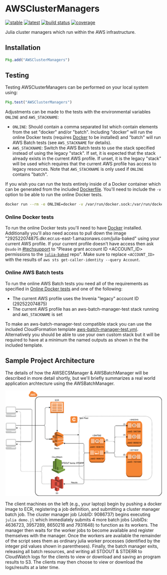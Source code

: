 # AWSClusterManagers
[![stable](https://img.shields.io/badge/docs-stable-blue.svg)](https://doc.invenia.ca/invenia/AWSClusterManagers.jl/master)
[![latest](https://img.shields.io/badge/docs-latest-blue.svg)](https://doc.invenia.ca/invenia/AWSClusterManagers.jl/master)
[![build status](https://gitlab.invenia.ca/invenia/AWSClusterManagers.jl/badges/master/build.svg)](https://gitlab.invenia.ca/invenia/AWSClusterManagers.jl/commits/master)
[![coverage](https://gitlab.invenia.ca/invenia/AWSClusterManagers.jl/badges/master/coverage.svg)](https://gitlab.invenia.ca/invenia/AWSClusterManagers.jl/commits/master)

Julia cluster managers which run within the AWS infrastructure.

## Installation

```julia
Pkg.add("AWSClusterManagers")
```

## Testing

Testing AWSClusterManagers can be performed on your local system using:

```julia
Pkg.test("AWSClusterManagers")
```

Adjustments can be made to the tests with the environmental variables `ONLINE` and
`AWS_STACKNAME`:

- `ONLINE`: Should contain a comma separated list which contain elements from the set
  "docker" and/or "batch".  Including "docker" will run the online Docker tests (requires
  [Docker](https://www.docker.com/community-edition) to be installed) and "batch" will run
  AWS Batch tests (see `AWS_STACKNAME` for details).
- `AWS_STACKNAME`: Switch the AWS Batch tests to use the stack specified instead of using
  the legacy "stack". If set, it is expected that the stack already exists in the current
  AWS profile. If unset, it is the legacy "stack" will be used which requires that the
  current AWS profile has access to legacy resources. Note that `AWS_STACKNAME` is only
  used if `ONLINE` contains "batch".

If you wish you can run the tests entirely inside of a Docker container which can be
generated from the included [Dockerfile](Dockerfile). You'll need to include the `-v`
option to be able to run the online Docker tests.

```bash
docker run --rm -e ONLINE=docker -v /var/run/docker.sock:/var/run/docker.sock <image>
```

### Online Docker tests

To run the online Docker tests you'll need to have [Docker](https://www.docker.com/community-edition)
installed. Additionally you'll also need access to pull down the image
"292522074875.dkr.ecr.us-east-1.amazonaws.com/julia-baked" using your current AWS profile.
If your current profile doesn't have access then ask `@sudo` in [#techsupport](https://invenia.slack.com/messages/C02A3K084/)
to "Please grant account ID <ACCOUNT_ID> permissions to the [`julia-baked`](https://console.aws.amazon.com/ecs/home?region=us-east-1#/repositories/julia-baked#permissions) repo".
Make sure to replace `<ACCOUNT_ID>` with the results of `aws sts get-caller-identity --query Account`.

### Online AWS Batch tests

To run the online AWS Batch tests you need all of the requirements as specified in [Online Docker tests](#online-docker-tests)
and one of the following:

- The current AWS profile uses the Invenia "legacy" account ID (292522074875)
- The current AWS profile has an aws-batch-manager-test stack running and `AWS_STACKNAME` is set

To make an aws-batch-manager-test compatible stack you can use the included CloudFormation
template [aws-batch-manager-test.yml](aws-batch-manager-test.yml). Alternatively you should
be able to use your own custom stack but it will be required to have at a minimum the named
outputs as shown in the the included template.


## Sample Project Architecture

The details of how the AWSECSManager & AWSBatchManager will be described in more detail shortly, but we'll briefly summarizes a real world application archtecture using the AWSBatchManager.

![Batch Project](docs/src/assets/figures/batch_project.svg)

The client machines on the left (e.g., your laptop) begin by pushing a docker image to ECR, registering a job definition, and submitting a cluster manager batch job.
The cluster manager job (JobID: 9086737) begins executing `julia demo.jl` which immediately submits 4 more batch jobs (JobIDs: 4636723, 3957289, 8650218 and 7931648) to function as its workers.
The manager then waits for the worker jobs to become available and register themselves with the manager.
Once the workers are available the remainder of the script sees them as ordinary julia worker processes (identified by the integer pid values shown in parentheses).
Finally, the batch manager exits, releasing all batch resources, and writing all STDOUT & STDERR to CloudWatch logs for the clients to view or download and saving an program results to S3.
The clients may then choose to view or download the logs/results at a later time.
